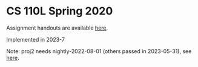 # CS 110L Spring 2020

Assignment handouts are available [here](https://reberhardt.com/cs110l/spring-2020/).

Implemented in 2023-7

Note: proj2 needs nightly-2022-08-01 (others passed in 2023-05-31), see [here](/proj-2/balancebeam/README.md).
